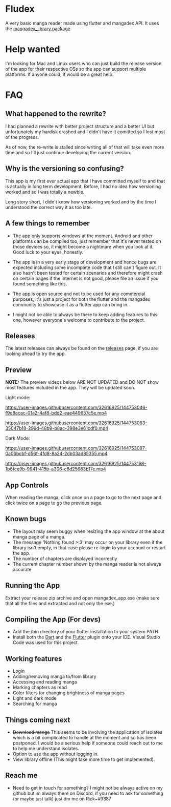 # Fludex

A very basic manga reader made using flutter and mangadex API. It uses the [mangadex_library package](https://pub.dev/packages/mangadex_library).

# Help wanted

I'm looking for Mac and Linux users who can just build the release version of the app for their respective OSs so the app can support multiple platforms. If anyone could, it would be a great help.

# FAQ
## What happened to the rewrite?

I had planned a rewrite with better project structure and a better UI but unfortunately my hardisk crashed and I didn't have it comitted so I lost most of the progress.

As of now, the re-write is stalled since writing all of that will take even more time and so I'll just continue developing the current version.

## Why is the versioning so confusing?

This app is my first ever actual app that I have committed myself to and that is actually in long term development. Before, I had no idea how versioning worked and so I was totally a newbie.

Long story short, I didn't know how versioning worked and by the time I understood the correct way it as too late.

## A few things to remember

- The app only supports windows at the moment. Android and other platforms can be compiled too, just remember that it's never tested on those devices so, it might become a nightmare when you look at it. Good luck to your eyes, honestly.

- The app is in a very early stage of development and hence bugs are expected including some incomplete code that I still can't figure out. It also hasn't been tested for certain scenarios and therefore might crash on certain pages if the internet is not good, please file an issue if you found something like this.

- The app is open source and not to be used for any commercial purposes, it's just a project for both the flutter and the mangadex community to showcase it as a flutter app can bring in.

- I might not be able to always be there to keep adding features to this one, however everyone's welcome to contribute to the project.

## Releases

The latest releases can always be found on the [releases](https://github.com/Riktam-Santra/Fludex/releases) page, if you are looking ahead to try the app.

## Preview

**NOTE:** The preview videos below ARE NOT UPDATED and DO NOT show most features included in the app. They will be updated soon.

Light mode:

https://user-images.githubusercontent.com/32616925/144753046-f9d8acac-01a2-4af8-bdd2-eae449657c5e.mp4

https://user-images.githubusercontent.com/32616925/144753063-35047b18-299d-48b9-b8ac-398e3e61cdf0.mp4

Dark Mode:

https://user-images.githubusercontent.com/32616925/144753087-0a06bcbf-d56f-4fd8-8a24-2db03ad85355.mp4

https://user-images.githubusercontent.com/32616925/144753198-1b6fce9b-9941-415b-a306-c6d25683b17e.mp4

## App Controls

When reading the manga, click once on a page to go to the next page and click twice on a page to go the previous page.

## Known bugs

- The layout may seem buggy when resizing the app window at the about manga page of a manga.
- The message 'Nothing found >:3' may occur on your library even if the library isn't empty, in that case please re-login to your account or restart the app.
- The number of chapters are displayed incorrectly
- The current chapter number shown by the manga reader is not always accurate

## Running the App

Extract your release zip archive and open mangadex_app.exe (make sure that all the files and extracted and not only the exe.)

## Compiling the App (For devs)

- Add the /bin directory of your flutter installation to your system PATH
- Install both the [Dart](https://marketplace.visualstudio.com/items?itemName=Dart-Code.dart-code) and the [Flutter](https://marketplace.visualstudio.com/items?itemName=Dart-Code.flutter) plugin onto your IDE. Visual Studio Code was used for this project.

## Working features

- Login
- Adding/removing manga to/from library
- Accessing and reading manga
- Marking chapters as read
- Color filters for changing brightness of manga pages
- Light and dark mode
- Searching for manga

## Things coming next

- ~~Download manga~~ This seems to be involving the application of isolates which is a bit complicated to handle at the moment and so has been postponed. I would be a serious help if someone could reach out to me to help me understand isolates.
- Option to use the app without logging in.
- View library offline (This might take more time to get implemented).
## Reach me

- Need to get in touch for something? I might not be always active on my github but im always there on Discord, if you need to ask for something (or maybe just talk) just dm me on Rick~#9387
